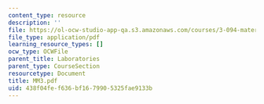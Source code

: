 ```yaml
---
content_type: resource
description: ''
file: https://ol-ocw-studio-app-qa.s3.amazonaws.com/courses/3-094-materials-in-human-experience-spring-2004/438f04fef636bf1679905325fae9133b_MM3.pdf
file_type: application/pdf
learning_resource_types: []
ocw_type: OCWFile
parent_title: Laboratories
parent_type: CourseSection
resourcetype: Document
title: MM3.pdf
uid: 438f04fe-f636-bf16-7990-5325fae9133b
---
```

